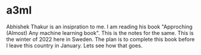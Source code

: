 # a3ml
Abhishek Thakur is an insipration to me. I am reading his book "Approching (Almost) Any machine learning book". This is the notes for the same. This is the winter of 2022 here in Sweden. The plan is to complete this book before I leave this country in January. Lets see how that goes.
